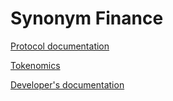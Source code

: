 # Synonym Finance

[Protocol documentation](https://synonym-finance.gitbook.io/synonym-finance/documentation/overview)

[Tokenomics](https://synonym-finance.gitbook.io/synonym-finance/documentation/synonym-economy-and-tokenomics)

[Developer's documentation](https://synonym-finance.gitbook.io/developer-docs/)